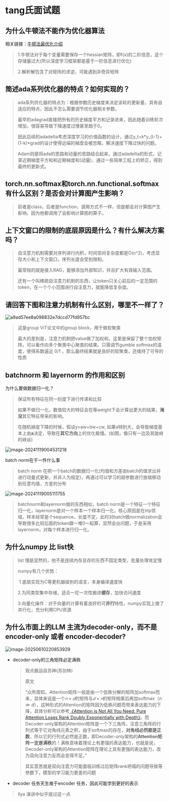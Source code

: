# tang氏面试题

## 为什么牛顿法不能作为优化器算法

相关链接：[牛顿法最优化介绍](https://zh.d2l.ai/chapter_optimization/gd.html#id7)

>1.牛顿法对于每个变量需要保存一个hessian矩阵，即f(x)的二阶信息，这个存储量过大(所以深度学习框架都是基于一阶信息进行优化)
>
>2.解析解包含了对矩阵的求逆，可能遇到非奇异矩阵



## 简述ada系列优化器的特点？如何实现的？

> ada系列优化器的特点为：根据参数历史梯度来决定该轮的更新量，具有自适应的特点，因此不怎么需要调节优化器相关参数。
>
> 最早的adagrad直接把所有的历史梯度平方和记录进来，因此随着训练轮次增加，很容易导致下降速度过慢甚至趋于0。
>
> 因此后续的adadelta考虑深度学习的价值函数的设计，通过y_t=k*y_{t-1}+(1-k)\*grad的设计使得远端的梯度会被忽略，解决速度下降过快的问题。
>
> Adam则是将ada的思路和动量的思路结合起来，通过adadelta的形式，记录近期梯度平方和和近期梯度和(动量)，通过一些简单工程上的矫正，得到最终的更新式。

## torch.nn.softmax和torch.nn.functional.softmax有什么区别？是否会对计算图产生影响？

> 前者是class，后者是function，调用方式不一样，但是都会对计算图产生影响，因为他都调用了会影响计算图的算子。

## 上下文窗口的限制的底层原因是什么？有什么解决方案吗？

> 自注意力机制需要对序列进行内积，时间空间复杂度都是O(n^2)，考虑显存大小和上下文窗口，序列长度会受到限制。
>
> 最常规的就是接入RAG，能够添加外部知识，并且扩大有效输入范围。
>
> 还有一个叫稀疏自注意力机制的东西，让token只关心前后的一定范围的token，在一个个小范围进行自注意力，就能降低复杂度。

## 请回答下图和注意力机制有什么区别，哪里不一样了？

![a9ad57ee8a098832e7dccd77fd957bc](https://typorasyt.oss-cn-nanjing.aliyuncs.com/202410262136006.png)

> 这是group ViT论文中的group block，用于做软聚类
>
> 最大的差别是，注意力机制把value做了加权和，这里是保留了整个加权矩阵，可以看作向多个聚类中心聚类的结果。只需调节gumble softmax的温度，使得系数逼近 0/1 ，那么最终结果就是良好的软聚类，还维持了可导的性质

## batchnorm 和 layernorm 的作用和区别

为什么要做数据归一化？

>保证所有特征在同一刻度下进行传递和比较
>
>如果不做归一化，数值较大的特征会在等weight下会计算出更大的结果，**淹没**其它特征带来的影响。
>
>在随机梯度下降的时候，假设y=aw+bw+cw, 如果a特别大，会导致梯度基本上由**a**决定，导致在**其它方向**上的优化极慢。(如图，像只有一边及其陡峭的峡谷)

![image-20241119004531218](https://typorasyt.oss-cn-nanjing.aliyuncs.com/202411190045271.png)

batch norm在干一件什么事

>batch norm 在把一个batch的数据归一化(均值和方差由batch的值求出并进行动量式更新，并非人为规定)，再通过可以学习的超参数进行放缩移动到任意均值、方差的分布

![image-20241119005111755](https://typorasyt.oss-cn-nanjing.aliyuncs.com/202411190051954.png)

> batchnorm和layernorm做的东西相似，batch norm是一个特征一个特征归一化，layernorm是对一个样本一个样本归一化，核心原因是在nlp领域，样本经常是个sequence，长度不定，此时对batch做normalization会导致很多比较后面的token跟一堆0一起算，显然会出问题，于是采用layernorm，对每个样本进行归一化。

## 为什么numpy 比 list快

> list 慢是显然的，他不是连续内存且存的东西不固定类型，批量处理肯定慢
>
> numpy有几个优势：
>
> ​	1.底层实现为C等更机器级别的语言，本身编译速度快
>
> ​	2.为同类型集中存储，适合一坨一次性搬进**缓存**，加快访问速度
>
> ​    3.向量化操作：对于向量的计算有着良好的可**并行**特性，numpy实现上做了并行化，充分利用CPU资源

## 为什么市面上的LLM 主流为decoder-only，而不是encoder-only 或者 encoder-decoder?

![image-20250610220853929](https://typorasyt.oss-cn-nanjing.aliyuncs.com/202506102209020.png)

- decoder-only的三角矩阵必定满秩

  > 观点搬运自苏神(苏剑林)
  >
  > 原文
  >
  > “众所周知，Attention矩阵一般是由一个低秩分解的矩阵加softmax而来，具体来说是一个$𝑛×𝑑$的矩阵与$𝑑×𝑛$的矩阵相乘后再加softmax（$n≫d$），这种形式的Attention的矩阵因为低秩问题而带来表达能力的下降，具体分析可以参考[《Attention is Not All You Need: Pure Attention Loses Rank Doubly Exponentially with Depth》](https://papers.cool/arxiv/2103.03404)。而Decoder-only架构的Attention矩阵是一个下三角阵，注意三角阵的行列式等于它对角线元素之积，由于softmax的存在，**对角线必然都是正数**，所以它的行列式必然是正数，即Decoder-only架构的**Attention矩阵一定是满秩**的！满秩意味着理论上有更强的表达能力，也就是说，Decoder-only架构的Attention矩阵在理论上具有更强的表达能力，改为双向注意力反而会变得不足。”
  >
  > 其实意思就是双向注意力可能面临训练过后矩阵rank坍塌的问题导致等参数下，模型的学习能力更差的问题

- decoder 任务天生难于encoder 任务，因此可能学到更好的表示

> Ilya 演讲中似乎提过这一点
